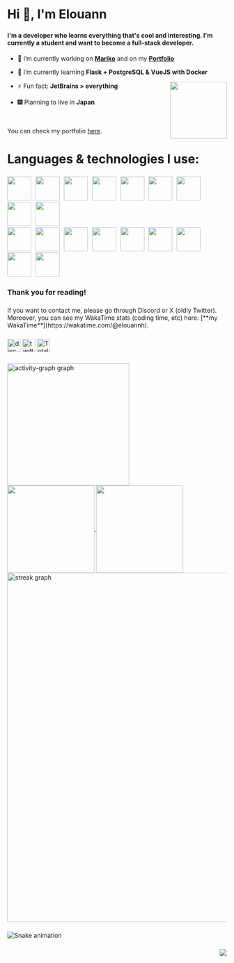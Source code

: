 <h1 align="left">Hi 👋, I'm Elouann</h1>

###

<h4 align="left">I'm a developer who learns everything that's cool and interesting. I'm currently a student and want to become a full-stack developer.</h3>


- 🔭 I’m currently working on [**Mariko**](https://github.com/MarikoBot) and on my [**Portfolio**](https://elouann.space)

- 🌱 I’m currently learning **Flask + PostgreSQL & VueJS with Docker**
<img align="right" src="https://lanyard.cnrad.dev/api/1146145475683164273?bg=282c34&borderRadius=5px&hideProfile=true" height="130" />

- ⚡ Fun fact: **JetBrains > everything**

- 🎆 Planning to live in **Japan**
<p align="left"><br><br>You can check my portfolio <a href="https//elouann.space">here</a>.</p>

###

<h1 align="left">Languages & technologies I use:</h1>

###

<img
src="https://media.botmarket.ovh/3go1ei.png" width="55px"/> <img width="2px"/> <img
src="https://media.botmarket.ovh/f1dzqa.png" width="55px"/> <img width="2px"/> <img
src="https://media.botmarket.ovh/8vrpcv.png" width="55px"/> <img width="2px"/> <img
src="https://media.botmarket.ovh/9d1co8.png" width="55px"/> <img width="2px"/> <img
src="https://media.botmarket.ovh/3fpfel.png" width="55px"/> <img width="2px"/> <img
src="https://media.botmarket.ovh/gmexjs.png" width="55px"/> <img width="2px"/> <img
src="https://media.botmarket.ovh/s0hy7n.png" width="55px"/> <img width="2px"/> <img
src="https://media.botmarket.ovh/cvrht6.png" width="55px"/> <img width="2px"/> <img
src="https://media.botmarket.ovh/57lbql.png" width="55px"/>
<br/>
<img
src="https://media.botmarket.ovh/raiy3h.png" width="55px"/> <img width="2px"/> <img
src="https://media.botmarket.ovh/6vqlvf.png" width="55px"/> <img width="2px"/> <img
src="https://media.botmarket.ovh/c8vj1a.png" width="55px"/> <img width="2px"/> <img
src="https://media.botmarket.ovh/k9oosp.png" width="55px"/> <img width="2px"/> <img
src="https://media.botmarket.ovh/0gdm60.png" width="55px"/> <img width="2px"/> <img
src="https://media.botmarket.ovh/tqx1qg.png" width="55px"/> <img width="2px"/> <img
src="https://media.botmarket.ovh/ji3w4n.png" width="55px"/> <img width="2px"/> <img
src="https://media.botmarket.ovh/tjce6x.png" width="55px"/> <img width="2px"/> <img
src="https://media.botmarket.ovh/uf2f5i.png" width="55px"/>

###

<h3 align="left">Thank you for reading!</h3>

###

<p align="left">If you want to contact me, please go through Discord or X (oldly Twitter). Moreover, you can see my WakaTime stats (coding time, etc) here: [**my WakaTime**](https://wakatime.com/@elouannh).</p>

###

<div align="left">
  <a href="https://discord.com/users/1146145475683164273" target="_blank"><img
    src="https://img.shields.io/static/v1?message=Discord&logo=discord&label=elouannh&color=7289DA&logoColor=white&labelColor=" height="30" alt="discord logo"  /></a>
  <a href="https://twitter.com/elouannh" target="_blank"><img 
    src="https://img.shields.io/static/v1?message=Twitter&logo=twitter&label=elouannh&color=1DA1F2&logoColor=white&labelColor=" height="30" alt="twitter logo"  /></a>
  <a href="https://wakatime.com/@1f18b09f-6cf2-4aa1-a256-b88b4b5616fe"><img src="https://wakatime.com/badge/user/1f18b09f-6cf2-4aa1-a256-b88b4b5616fe.svg" alt="Total time coded since Aug 13 2022" height="30"/></a>
</div>

###

<div align="left">
  <img src="https://github-readme-activity-graph.vercel.app/graph?username=elouannh&radius=16&theme=tokyo-night&area=true&order=5" height="280" alt="activity-graph graph"  />
</div>
<div>
  <a href="https://me.elouann.space">
    <img height=200 align="center" src="https://github-readme-stats.vercel.app/api?username=elouannh&theme=tokyonight&rank_icon=github" />
  </a>
  <a href="https://me.elouann.space">
    <img height=200 align="center" src="https://github-readme-stats.vercel.app/api/top-langs?username=elouannh&layout=compact&langs_count=8&card_width=320&theme=tokyonight" />
  </a>
</div>
<div align="left">
  <img src="https://streak-stats.demolab.com?user=elouannh&locale=en&mode=daily&theme=tokyonight&hide_border=false&border_radius=5&order=3&card_width=800" width="800" alt="streak graph"  />
</div>

###

<img src="https://raw.githubusercontent.com/elouannh/elouannh/output/snake.svg" alt="Snake animation" />

###

<div align="right">
  <img src="https://visitor-badge.laobi.icu/badge?page_id=elouannh.elouannh&left_text=Visitors"  />
</div>

###
